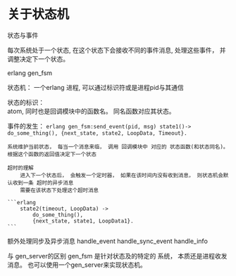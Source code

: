 # 关于状态机

状态与事件

每次系统处于一个状态, 在这个状态下会接收不同的事件消息, 处理这些事件， 并调整决定下一个状态。

erlang gen_fsm

状态机： 一个erlang 进程, 可以通过标识符或是进程pid与其通信

状态的标识：  
    atom, 同时也是回调模块中的函数名。 同名函数对应其状态。

事件的发生：
    ```erlang
    gen_fsm:send_event(pid, msg)
    state1()->
        do_some_thing(),
        {next_state, state2, LoopData, Timeout}.
    ```
    
    系统维护当前状态， 每当一个消息来临， 调用 回调模块中 对应的 状态函数(和状态同名)。
    根据这个函数的返回值决定下一个状态

    超时的理解
        进入下一个状态后， 会触发一个定时器， 如果在该时间内没有收到消息， 则状态机会默认收到一条 超时的异步消息
        需要在该状态下处理这个超时消息

    ```erlang
        state2(timeout, LoopData) ->
            do_some_thing(),
            {next_state, state1, LoopData1}.
    ```

额外处理同步及异步消息
	handle_event
	handle_sync_event
	handle_info

与 gen_server的区别
	gen_fsm 是针对状态及的特定的 系统， 本质还是进程收发消息。 也可以使用一个gen_server来实现状态机。
